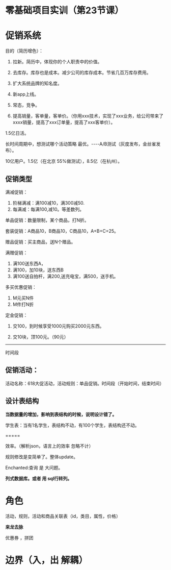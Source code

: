 # 零基础项目实训（第23节课）

# 促销系统

目的（简历增色）：

1. 拉新。简历中，体现你的个人职责中的价值。

2. 去库存。库存也是成本。减少公司的库存成本。节省几百万库存费用。

3. 扩大系统品牌的知名度。

4. 新app上线。

5. 常态，竞争。

6. 提高销量，客单量，客单价。（你用xxx技术，实现了xxx业务，给公司带来了xxxx销量，提高了xxx订单量，提高了xxx客单价）。

   

1.5亿日活。



长时间周期中，想测试哪个活动策略 最优。----A/B测试（灰度发布，金丝雀发布）。



10亿用户。1.5亿（在北京  55%做测试），8.5亿（在杭州）。



## 促销类型

满减促销：

1. 阶梯满减：满100减10，满300减50.
2. 每满减：每满100,减10。等差数列。

单品促销：数量限制，某个商品，打N折。

套装促销：A商品10，B商品10，C商品10，A+B+C=25。

赠品促销：买主商品，送N个赠品。

满赠促销：

1. 满100送东西A，
2. 满100，加10块，送东西B
3. 满100送自拍杆，满200,送充电宝，满500，送手机。



多买优惠促销：

1. M元买N件
2. M件打N折



定金促销：

1. 交100，到时候享受1000元购买2000元东西。

2. 交10块，顶100元。（90元）

   





---

时间段



## 促销活动：

活动名称：618大促活动，活动规则：单品促销。时间段（开始时间，结束时间）





## 设计表结构

**当数据量的增加，影响到表结构的时候，说明设计错了。**

学生表：当有1名学生，表结构不动，有100个学生，表结构还不动。





=====

效率。（解析json，语言上的效率 忽略不计）

规则修改是变简单了。整体update。

Enchanted:查询 是  大问题。



**列式数据库。或者 用 sql行转列。**





# 角色

活动，规则，活动和商品关联表（id，类目，属性，价格）

**来龙去脉**





优惠券 ，拼团





# 边界（入，出   解耦）





